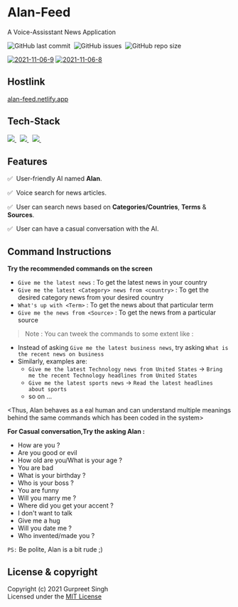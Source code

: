 # Alan-Feed

A Voice-Assisstant News Application

![GitHub last commit](https://img.shields.io/github/last-commit/gurpreet-legend/Alan-Feed?style=for-the-badge)&nbsp;
![GitHub issues](https://img.shields.io/github/issues/gurpreet-legend/Alan-Feed?style=for-the-badge)&nbsp;
![GitHub repo size](https://img.shields.io/github/repo-size/gurpreet-legend/Alan-Feed?style=for-the-badge)

<a href="https://ibb.co/NCYZV1g"><img src="https://i.ibb.co/MSNM28y/2021-11-06-9.png" alt="2021-11-06-9" border="0" target="_black"></a>
<a href="https://ibb.co/PthzZvy"><img src="https://i.ibb.co/zNRHhTg/2021-11-06-8.png" alt="2021-11-06-8" border="0" target="_black"></a><br />

## Hostlink
<a href="https://alan-feed.netlify.app/">alan-feed.netlify.app</a>

## Tech-Stack

<a href="https://reactjs.org/" target="_blank"> <img src="https://img.icons8.com/color/48/000000/react-native.png"/> </a>&nbsp;
<a href="https://mui.com/" target="_blank"> <img src="https://img.icons8.com/color/48/000000/material-ui.png"/> </a>&nbsp;
<a href="https://alan.app/platform" target="_blank"> <img src="https://user-images.githubusercontent.com/75157493/140567265-b892f245-abe3-4480-afd5-83c13e3e74b5.png"/> </a>&nbsp;


## Features 

:white_check_mark: &nbsp;User-friendly AI named **Alan**.

:white_check_mark: &nbsp;Voice search for news articles.

:white_check_mark: &nbsp;User can search news based on **Categories/Countries**, **Terms** & **Sources**.

:white_check_mark: &nbsp;User can have a casual conversation with the AI.

## Command Instructions 

**Try the recommended commands on the screen**

* `Give me the latest news` : To get the latest news in your country
* `Give me the latest <Category> news from <country>` : To get the desired category news from your desired country
* `What's up with <Term>` : To get the news about that particular term
* `Give me the news from <Source>` : To get the news from a particular source

>Note : 
You can tweek the commands to some extent like :
* Instead of asking `Give me the latest business news`, 
try asking `What is the recent news on business`
* Similarly, examples are: 
  * `Give me the latest Technology news from United States` -> `Bring me the recent Technology headlines from United States`
  * `Give me the latest sports news` -> `Read the latest headlines about sports`
  * so on ...

<Thus, Alan behaves as a eal human and can understand multiple meanings behind 
the same commands which has been coded in the system>

**For Casual conversation,Try the asking Alan :**

* How are you ?
* Are you good or evil
* How old are you/What is your age ?
* You are bad
* What is your birthday ?
* Who is your boss ?
* You are funny
* Will you marry me ?
* Where did you get your accent ?
* I don't want to talk
* Give me a hug
* Will you date me ?
* Who invented/made you ?

`PS:` Be polite, Alan is a bit rude ;) 

## License & copyright

Copyright (c) 2021 Gurpreet Singh\
Licensed under the [MIT License](LICENSE)
